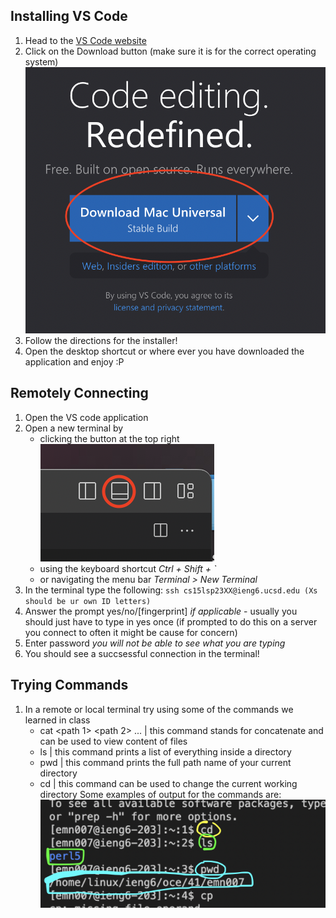 ## Installing VS Code
1. Head to the [VS Code website](https://code.visualstudio.com/)
2. Click on the Download button (make sure it is for the correct operating system)
![Image](images/vs.png)
4. Follow the directions for the installer!
5. Open the desktop shortcut or where ever you have downloaded the application and enjoy :P

## Remotely Connecting
1. Open the VS code application
2. Open a new terminal by
    - clicking the button at the top right
    ![Image](images/term.png)
    - using the keyboard shortcut *Ctrl + Shift + `*
    - or navigating the menu bar *Terminal > New Terminal*
3. In the terminal type the following:
`ssh cs15lsp23XX@ieng6.ucsd.edu (Xs should be ur own ID letters)`
4. Answer the prompt yes/no/[fingerprint] *if applicable* 
        - usually you should just have to type in yes once (if prompted to do this on a server you connect to often it might be cause for concern)
6. Enter password *you will not be able to see what you are typing*
7. You should see a succsessful connection in the terminal!

## Trying Commands
1. In a remote or local terminal try using some of the commands we learned in class
    - cat <path 1> <path 2> ... | this command stands for concatenate and can be used to view content of files
    - ls <path> | this command prints a list of everything inside a directory
    - pwd | this command prints the full path name of your current directory 
    - cd <path> | this command can be used to change the current working directory
Some examples of output for the commands are:
![Image](images/cmds.png)
